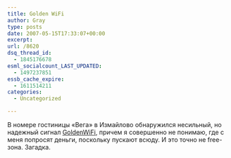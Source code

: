```yaml
---
title: Golden WiFi
author: Gray
type: posts
date: 2007-05-15T17:33:07+00:00
excerpt:
url: /8620
dsq_thread_id:
  - 1845176678
esml_socialcount_LAST_UPDATED:
  - 1497237851
essb_cache_expire:
  - 1611514211
categories:
  - Uncategorized

---
```








В номере гостиницы &#171;Вега&#187; в Измайлово обнаружился несильный, но надежный сигнал <a href="http://www.goldenwifi.ru/" target="_blank">GoldenWiFi</a>, причем я совершенно не понимаю, где с меня попросят деньги, поскольку пускают всюду. И это точно не free-зона. Загадка.